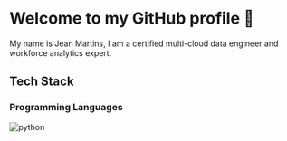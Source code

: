 # Welcome to my GitHub profile 👋

My name is Jean Martins, I am a certified multi-cloud data engineer and workforce analytics expert.

## Tech Stack

### Programming Languages

![python](https://github.com/martins-jean/martins-jean/assets/118685801/955812cb-e22e-4e2c-bf74-fbf219e5e812)
